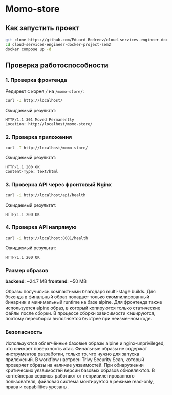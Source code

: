 # Momo-store

## Как запустить проект

```bash
git clone https://github.com/Eduard-Bodreev/cloud-services-engineer-docker-project-sem2.git
cd cloud-services-engineer-docker-project-sem2
docker compose up -d
```
## Проверка работоспособности
### 1. Проверка фронтенда

Редирект с корня `/` на `/momo-store/`:
```bash
curl -I http://localhost/
```
Ожидаемый результат:
```
HTTP/1.1 301 Moved Permanently
Location: http://localhost/momo-store/
```
### 2. Проверка приложения
```bash
curl -I http://localhost/momo-store/
```
Ожидаемый результат:
```
HTTP/1.1 200 OK
Content-Type: text/html
```
### 3. Проверка API через фронтовый Nginx
```bash
curl -i http://localhost/api/health
```
Ожидаемый результат:
```
HTTP/1.1 200 OK
```
### 4. Проверка API напрямую
```bash
curl -i http://localhost:8081/health
```
Ожидаемый результат:
```
HTTP/1.1 200 OK
```

### Размер образов

**backend**: \~24.7 MB
**frontend**: \~50 MB

Образы получились компактными благодаря multi-stage builds.
Для бэкенда в финальный образ попадает только скомпилированный бинарник и минимальный runtime на базе alpine. Для фронтенда также используется alpine образ, в который копируются только статические файлы после сборки. В процессе сборки зависимости кэшируются, поэтому пересборка выполняется быстрее при неизменном коде.

### Безопасность

Используются облегчённые базовые образы alpine и nginx-unprivileged, что снижает поверхность атак. Финальные образы не содержат инструментов разработки, только то, что нужно для запуска приложений. В workflow настроен Trivy Security Scan, который проверяет образы на наличие уязвимостей. При обнаружении критических уязвимостей версии базовых образов обновляются.
В контейнерах сервисы работают от непривилегированного пользователя, файловая система монтируется в режиме read-only, права и capabilities урезаны.


